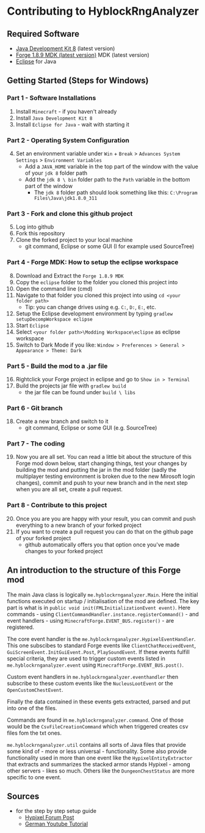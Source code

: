 # Contributing to HyblockRngAnalyzer

## Required Software
- [Java Development Kit 8](https://www.oracle.com/java/technologies/downloads/#java8-windows) (latest version)
- [Forge 1.8.9 MDK (latest version)](https://files.minecraftforge.net/net/minecraftforge/forge/index_1.8.9.html) MDK (latest version)
- [Eclipse](https://www.eclipse.org/downloads/) for Java

## Getting Started (Steps for Windows)
### Part 1 - Software Installations
1. Install `Minecraft` - if you haven't already
2. Install `Java Development Kit 8`
3. Install `Eclipse for Java` - wait with starting it
### Part 2 - Operating System Configuration
4. Set an environment variable under `Win` + `Break` > `Advances System Settings` > `Environment Variables` 
    - Add a `JAVA_HOME` variable in the top part of the window with the value of your `jdk 8` folder path
    - Add the `jdk 8 \ bin` folder path to the `Path` variable in the bottom part of the window
        - The `jdk 8` folder path should look something like this: `C:\Program Files\Java\jdk1.8.0_311`
### Part 3 - Fork and clone this github project
5. Log into github
6. Fork this repository
7. Clone the forked project to your local machine 
    - git command, Eclipse or some GUI (I for example used SourceTree)
### Part 4 - Forge MDK: How to setup the eclipse workspace
8. Download and Extract the `Forge 1.8.9 MDK`
9. Copy the `eclipse` folder to the folder you cloned this project into
10. Open the command line (cmd) 
11. Navigate to that folder you cloned this project into using `cd <your folder path>`
    - Tip: you can change drives using e.g. `C:`, `D:`, `E:`, etc.
12. Setup the Eclipse development environment by typing `gradlew setupDecompWorkspace eclipse`
13. Start `Eclipse`
14. Select `<your folder path>\Modding Workspace\eclipse` as eclipse workspace
15. Switch to Dark Mode if you like: `Window > Preferences > General > Appearance > Theme: Dark`
### Part 5 - Build the mod to a .jar file
16. Rightclick your Forge project in eclipse and go to `Show in > Terminal`
17. Build the projects jar file with `gradlew build`
    - the jar file can be found under `build \ libs`
### Part 6 - Git branch
18. Create a new branch and switch to it
    - git command, Eclipse or some GUI (e.g. SourceTree)
### Part 7 - The coding
19. Now you are all set. You can read a little bit about the structure of this Forge mod down below, start changing things, test your changes by building the mod and putting the jar in the mod folder (sadly the multiplayer testing environment is broken due to the new Mirosoft login changes), commit and push to your new branch and in the next step when you are all set, create a pull request.
### Part 8 - Contribute to this project
20. Once you are you are happy with your result, you can commit and push everything to a new branch of your forked project
21. If you want to create a pull request you can do that on the github page of your forked project
    - github automatically offers you that option once you've made changes to your forked project

## An introduction to the structure of this Forge mod
The main Java class is logically `me.hyblockrnganalyzer.Main`. Here the initial functions executed on startup / initialisation of the mod are defined. The key part is what is in `public void init(FMLInitializationEvent event)`. Here commands - using `ClientCommandHandler.instance.registerCommand()` - and event handlers - using `MinecraftForge.EVENT_BUS.register()` - are registered.

The core event handler is the `me.hyblockrnganalyzer.HypixelEventHandler`. This one subscibes to standard Forge events like `ClientChatReceivedEvent`, `GuiScreenEvent.InitGuiEvent.Post`, `PlaySoundEvent`. If these events fulfill special criteria, they are used to trigger custom events listed in `me.hyblockrnganalyzer.event` using `MinecraftForge.EVENT_BUS.post()`.

Custom event handlers in `me.hyblockrnganalyzer.eventhandler` then subscribe to these custom events like the `NucleusLootEvent` or the `OpenCustomChestEvent`.

Finally the data contained in these events gets extracted, parsed and put into one of the files.

Commands are found in `me.hyblockrnganalyzer.command`. One of those would be the `CsvFileCreationCommand` which when triggered creates csv files fom the txt ones.

`me.hyblockrnganalyzer.util` contains all sorts of Java files that provide some kind of - more or less universal - functionality. Some also provide functionality used in more than one event like the `HypixelEntityExtractor` that extracts and summarizes the stacked armor stands Hypixel - among other servers - likes so much. Others like the `DungeonChestStatus` are more specific to one event.

## Sources
- for the step by step setup guide
    - [Hypixel Forum Post](https://hypixel.net/threads/guide-how-to-start-create-coding-minecraft-forge-mods.551741/#post-5352380)
    - [German Youtube Tutorial](https://www.youtube.com/watch?v=6YS-ExDnrjg) 
